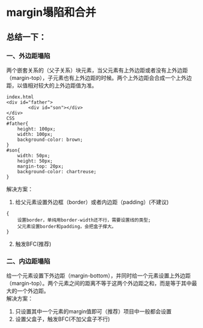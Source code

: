 # margin塌陷和合并
## 总结一下：
### 一、外边距塌陷
两个嵌套关系的（父子关系）块元素，当父元素有上外边距或者没有上外边距（margin-top），子元素也有上外边距的时候。两个上外边距会合成一个上外边距，以值相对较大的上外边距值为准。
```
index.html
<div id="father">
        <div id="son"></div>
</div>
CSS
#father{
    height: 100px;
    width: 100px;
    background-color: brown;
}
#son{
    width: 50px;
    height: 50px;
    margin-top: 20px;
    background-color: chartreuse;
}
```
解决方案：<br/>
1. 给父元素设置外边框（border）或者内边距（padding）(不建议)
```
{
    设置border，单纯用border-width还不行，需要设置线的类型;
    父元素设置border和padding，会把盒子撑大。
}
```
2. 触发BFC(推荐)
### 二、内边距塌陷
给一个元素设置下外边距（margin-bottom），并同时给一个元素设置上外边距（margin-top）。两个元素之间的距离不等于这两个外边距之和，而是等于其中最大的一个外边距。<br/>
解决方案：
1. 只设置其中一个元素的margin值即可（推荐）项目中一般都会设置
2. 设置父盒子，触发BFC(不加父盒子不行)